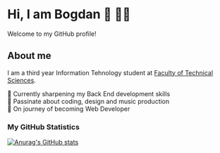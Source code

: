 # Hi, I am Bogdan :wave: 👨‍💻

Welcome to my GitHub profile! 

## About me

I am a third year Information Tehnology student at [Faculty of Technical Sciences](http://www.ftn.kg.ac.rs/). 

📘 Currently sharpening my Back End development skills  
💙 Passinate about coding, design and music production <br>
🚀 On journey of becoming Web Developer 

### My GitHub Statistics

[![Anurag's GitHub stats](https://github-readme-stats.vercel.app/api?username=bogdanm01&show_icons=true&theme=github_dark&hide=stars,issues)](https://github.com/anuraghazra/github-readme-stats)
